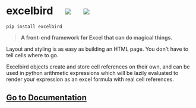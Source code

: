 <h1> excelbird &nbsp;&nbsp;&nbsp; <a href="https://pypi.org/project/excelbird/" alt="Version"> <img src="https://img.shields.io/pypi/v/excelbird.svg" /></a> &nbsp;&nbsp;&nbsp; <a href="https://github.com/ryayoung/excelbird/actions"> <img src="https://github.com/ryayoung/excelbird/actions/workflows/tests.yaml/badge.svg"/> </a> </h1>

```text
pip install excelbird
```

> **A front-end framework for Excel that can do magical things.**

Layout and styling is as easy as building an HTML page. You don't have to tell cells where to go.

Excelbird objects create and store cell references on their own, and can be used in python arithmetic expressions which will be lazily evaluated to render your expression as an excel formula with real cell references.


## [Go to Documentation](https://excelbird.readthedocs.io/en/latest/)
